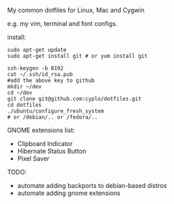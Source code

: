 My common dotfiles for Linux, Mac and Cygwin

e.g. my vim, terminal and font configs.

install:

    sudo apt-get update
    sudo apt-get install git # or yum install git
     
    ssh-keygen -b 8192
    cat ~/.ssh/id_rsa.pub
    #add the above key to github
    mkdir ~/dev
    cd ~/dev
    git clone git@github.com:cyplo/dotfiles.git
    cd dotfiles
    ./ubuntu/configure_fresh_system
    # or /debian/.. or /fedora/..

GNOME extensions list:
* Clipboard Indicator
* Hibernate Status Button
* Pixel Saver

TODO:
* automate adding backports to debian-based distros
* automate adding gnome extensions
